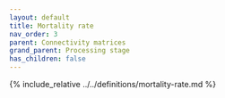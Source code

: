 ```yaml
---
layout: default
title: Mortality rate
nav_order: 3
parent: Connectivity matrices
grand_parent: Processing stage
has_children: false
---
```

{% include_relative ../../definitions/mortality-rate.md %}